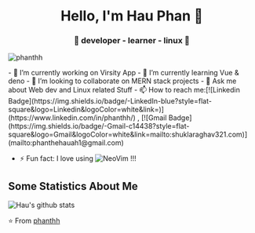 <h1 align="center"> Hello, I'm Hau Phan 👋 </h1>
<h3 align="center">🚀 developer - learner - linux 🚀</h3>

<p align="left"> <img src="https://komarev.com/ghpvc/?username=phanthh" alt="phanthh" /> </p>
- 🔭 I’m currently working on Virsity App
- 🌱 I’m currently learning Vue & deno
- 👯 I’m looking to collaborate on MERN stack projects
- 💬 Ask me about Web dev and Linux related Stuff
- 📫 How to reach me:[![Linkedin Badge](https://img.shields.io/badge/-LinkedIn-blue?style=flat-square&logo=Linkedin&logoColor=white&link=)](https://www.linkedin.com/in/phanthh/) 
, [![Gmail Badge](https://img.shields.io/badge/-Gmail-c14438?style=flat-square&logo=Gmail&logoColor=white&link=mailto:shuklaraghav321.com)](mailto:phanthehauah1@gmail.com)

- ⚡ Fun fact: I love using ![NeoVim](https://img.shields.io/badge/-NeoVim-blue?style=flat-square&logo=NeoVim&logoColor=white&link=) !!!

## Some Statistics About Me
![Hau's github stats](https://github-readme-stats.vercel.app/api?username=phanthh&&show_icons=true&title_color=ffffff&icon_color=bb2acf&text_color=daf7dc&bg_color=151515)<br>

⭐️ From [phanthh](https://github.com/phanthh)
